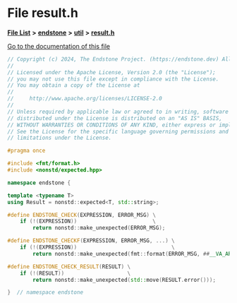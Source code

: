 

# File result.h

[**File List**](files.md) **>** [**endstone**](dir_6cf277b678674f97c7a2b6b3b2447b33.md) **>** [**util**](dir_89b85071337bf933dea6c29b4c6a4410.md) **>** [**result.h**](result_8h.md)

[Go to the documentation of this file](result_8h.md)


```C++
// Copyright (c) 2024, The Endstone Project. (https://endstone.dev) All Rights Reserved.
//
// Licensed under the Apache License, Version 2.0 (the "License");
// you may not use this file except in compliance with the License.
// You may obtain a copy of the License at
//
//     http://www.apache.org/licenses/LICENSE-2.0
//
// Unless required by applicable law or agreed to in writing, software
// distributed under the License is distributed on an "AS IS" BASIS,
// WITHOUT WARRANTIES OR CONDITIONS OF ANY KIND, either express or implied.
// See the License for the specific language governing permissions and
// limitations under the License.

#pragma once

#include <fmt/format.h>
#include <nonstd/expected.hpp>

namespace endstone {

template <typename T>
using Result = nonstd::expected<T, std::string>;

#define ENDSTONE_CHECK(EXPRESSION, ERROR_MSG) \
    if (!(EXPRESSION))                        \
        return nonstd::make_unexpected(ERROR_MSG);

#define ENDSTONE_CHECKF(EXPRESSION, ERROR_MSG, ...) \
    if (!(EXPRESSION))                              \
        return nonstd::make_unexpected(fmt::format(ERROR_MSG, ##__VA_ARGS__));

#define ENDSTONE_CHECK_RESULT(RESULT) \
    if (!(RESULT))                    \
        return nonstd::make_unexpected(std::move(RESULT.error()));

}  // namespace endstone
```


